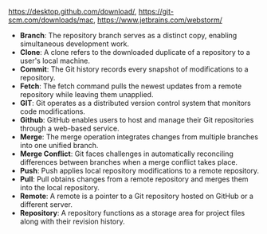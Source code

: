 https://desktop.github.com/download/, https://git-scm.com/downloads/mac, https://www.jetbrains.com/webstorm/ 

- **Branch**: The repository branch serves as a distinct copy, enabling simultaneous development work.
- **Clone**: A clone refers to the downloaded duplicate of a repository to a user's local machine.
- **Commit**: The Git history records every snapshot of modifications to a repository.
- **Fetch**: The fetch command pulls the newest updates from a remote repository while leaving them unapplied.
- **GIT**: Git operates as a distributed version control system that monitors code modifications.
- **Github**: GitHub enables users to host and manage their Git repositories through a web-based service.
- **Merge**: The merge operation integrates changes from multiple branches into one unified branch.
- **Merge Conflict**: Git faces challenges in automatically reconciling differences between branches when a merge conflict takes place.
- **Push**:  Push applies local repository modifications to a remote repository.
- **Pull**: Pull obtains changes from a remote repository and merges them into the local repository.
- **Remote**: A remote is a pointer to a Git repository hosted on GitHub or a different server.
- **Repository**: A repository functions as a storage area for project files along with their revision history.
